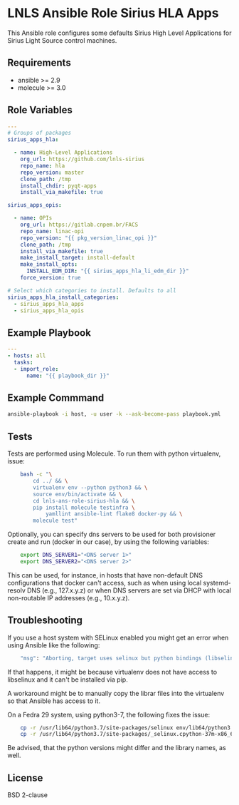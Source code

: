 LNLS Ansible Role Sirius HLA Apps
=================================

This Ansible role configures some defaults Sirius High Level Applications for Sirius Light Source control machines.

## Requirements

- ansible >= 2.9
- molecule >= 3.0

## Role Variables

```yaml
---
# Groups of packages
sirius_apps_hla:

  - name: High-Level Applications
    org_url: https://github.com/lnls-sirius
    repo_name: hla
    repo_version: master
    clone_path: /tmp
    install_chdir: pyqt-apps
    install_via_makefile: true

sirius_apps_opis:

  - name: OPIs
    org_url: https://gitlab.cnpem.br/FACS
    repo_name: linac-opi
    repo_version: "{{ pkg_version_linac_opi }}"
    clone_path: /tmp
    install_via_makefile: true
    make_install_target: install-default
    make_install_opts:
      INSTALL_EDM_DIR: "{{ sirius_apps_hla_li_edm_dir }}"
    force_version: true

# Select which categories to install. Defaults to all
sirius_apps_hla_install_categories:
  - sirius_apps_hla_apps
  - sirius_apps_hla_opis

```

## Example Playbook

```yaml
---
- hosts: all
  tasks:
  - import_role:
      name: "{{ playbook_dir }}"
```

## Example Commmand

```bash
ansible-playbook -i host, -u user -k --ask-become-pass playbook.yml
```

## Tests

Tests are performed using Molecule. To run them with python virtualenv, issue:

```bash
    bash -c "\
        cd ../ && \
        virtualenv env --python python3 && \
        source env/bin/activate && \
        cd lnls-ans-role-sirius-hla && \
        pip install molecule testinfra \
            yamllint ansible-lint flake8 docker-py && \
        molecule test"
```

Optionally, you can specify dns servers to be used for both
provisioner create and run (docker in our case), by using
the following variables:


```bash
    export DNS_SERVER1="<DNS server 1>"
    export DNS_SERVER2="<DNS server 2>"
```

This can be used, for instance, in hosts that have non-default
DNS configurations that docker can't access, such as when
using local systemd-resolv DNS (e.g., 127.x.y.z) or when DNS
servers are set via DHCP with local non-routable IP addresses
(e.g., 10.x.y.z).

## Troubleshooting

If you use a host system with SELinux enabled you might get an error when using
Ansible like the following:

```bash
    "msg": "Aborting, target uses selinux but python bindings (libselinux-python) aren't installed!"
```

If that happens, it might be because virtualenv does not have access to libselinux
and it can't be installed via pip.

A workaround might be to manually copy the librar files into the virtualenv
so that Ansible has access to it.

On a Fedra 29 system, using python3-7, the following fixes the issue:

```bash
    cp -r /usr/lib64/python3.7/site-packages/selinux env/lib64/python3.7/site-packages/
    cp -r /usr/lib64/python3.7/site-packages/_selinux.cpython-37m-x86_64-linux-gnu.so env/lib64/python3.7/site-packages/
```

Be advised, that the python versions might differ and the library names, as well.

## License

BSD 2-clause
